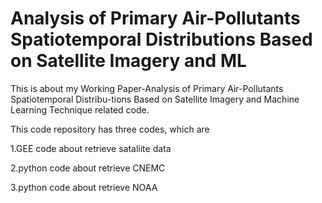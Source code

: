 # Analysis of Primary Air-Pollutants Spatiotemporal Distributions Based on Satellite Imagery and ML
This is about my Working Paper-Analysis of Primary Air-Pollutants Spatiotemporal Distribu-tions Based on Satellite Imagery and Machine Learning Technique related code.

This code repository has three codes, which are

1.GEE code about retrieve sataliite data

2.python code about retrieve CNEMC 

3.python code about retrieve NOAA
